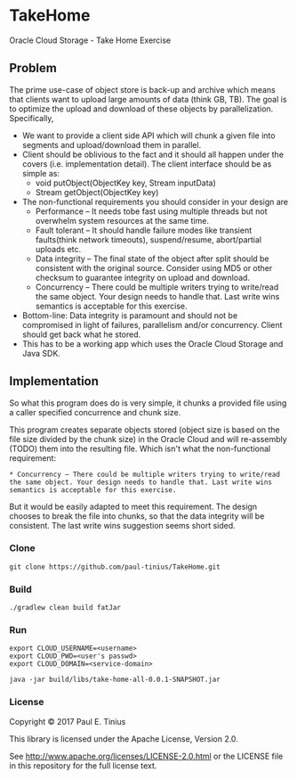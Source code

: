 # TakeHome
Oracle Cloud Storage - Take Home Exercise

## Problem
The prime use-case of object store is back-up and archive which means that clients want to upload large amounts 
of data (think GB, TB). The goal is to optimize the upload and download of these objects by parallelization. 
Specifically,

* We want to provide a client side API which will chunk a given file into segments and upload/download them in parallel.
* Client should be oblivious to the fact and it should all happen under the covers (i.e. implementation detail). The client interface should be as simple as:
    * void putObject(ObjectKey key, Stream inputData)
    * Stream getObject(ObjectKey key)
* The non-functional requirements you should consider in your design are
    * Performance – It needs tobe fast using multiple threads but not overwhelm system resources at the same time.
    * Fault tolerant – It should handle failure modes like transient faults(think network timeouts), suspend/resume, abort/partial uploads etc.
    * Data integrity – The final state of the object after split should be consistent with the original source. Consider using MD5 or other checksum to guarantee integrity on upload and download.
    * Concurrency – There could be multiple writers trying to write/read the same object. Your design needs to handle that. Last write wins semantics is acceptable for this exercise.
* Bottom-line: Data integrity is paramount and should not be compromised in light of failures, parallelism and/or concurrency. Client should get back what he stored.
* This has to be a working app which uses the Oracle Cloud Storage and Java SDK.

## Implementation
So what this program does do is very simple, it chunks a provided file using a caller specified concurrence and chunk size.

This program creates separate objects stored (object size is based on the file size divided by the chunk size) in the Oracle Cloud and will re-assembly (TODO) them into the resulting file. Which isn't what the non-functional requirement:

    * Concurrency – There could be multiple writers trying to write/read the same object. Your design needs to handle that. Last write wins semantics is acceptable for this exercise.

But it would be easily adapted to meet this requirement. The design chooses to break the file into chunks, so that the data integrity will be consistent. The last write wins suggestion seems short sided.

### Clone

```
git clone https://github.com/paul-tinius/TakeHome.git
```
### Build

```
./gradlew clean build fatJar
```

### Run

```
export CLOUD_USERNAME=<username>
export CLOUD_PWD=<user's passwd>
export CLOUD_DOMAIN=<service-domain>
```

```
java -jar build/libs/take-home-all-0.0.1-SNAPSHOT.jar
```

### License
Copyright :copyright: 2017 Paul E. Tinius


This library is licensed under the Apache License, Version 2.0.

See http://www.apache.org/licenses/LICENSE-2.0.html or the LICENSE file in this repository for the full license text.
